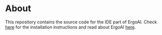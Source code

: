 # About #
This repository contains the source code for the IDE part of ErgoAI. Check [here](https://github.com/ErgoAI/.github/blob/main/profile/README.md#installation) for the installation instructions and read about ErgoAI [here](https://github.com/ErgoAI/.github/blob/main/profile/README.md).

